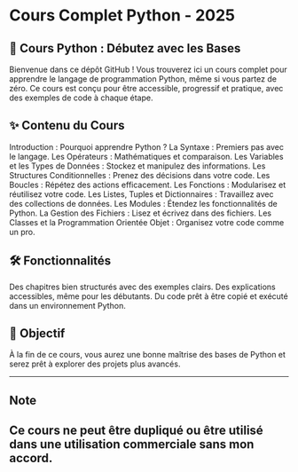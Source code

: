 # __Cours Complet Python - 2025__

## __📘 Cours Python : Débutez avec les Bases__
Bienvenue dans ce dépôt GitHub ! Vous trouverez ici un cours complet pour apprendre le langage de programmation Python, même si vous partez de zéro. Ce cours est conçu pour être accessible, progressif et pratique, avec des exemples de code à chaque étape.

## __✨ Contenu du Cours__
Introduction : Pourquoi apprendre Python ?
La Syntaxe : Premiers pas avec le langage.
Les Opérateurs : Mathématiques et comparaison.
Les Variables et les Types de Données : Stockez et manipulez des informations.
Les Structures Conditionnelles : Prenez des décisions dans votre code.
Les Boucles : Répétez des actions efficacement.
Les Fonctions : Modularisez et réutilisez votre code.
Les Listes, Tuples et Dictionnaires : Travaillez avec des collections de données.
Les Modules : Étendez les fonctionnalités de Python.
La Gestion des Fichiers : Lisez et écrivez dans des fichiers.
Les Classes et la Programmation Orientée Objet : Organisez votre code comme un pro.

## __🛠️ Fonctionnalités__
Des chapitres bien structurés avec des exemples clairs.
Des explications accessibles, même pour les débutants.
Du code prêt à être copié et exécuté dans un environnement Python.

## __🎯 Objectif__
À la fin de ce cours, vous aurez une bonne maîtrise des bases de Python et serez prêt à explorer des projets plus avancés.

---
## Note
Ce cours ne peut être dupliqué ou être utilisé dans une utilisation commerciale sans mon accord.
---
